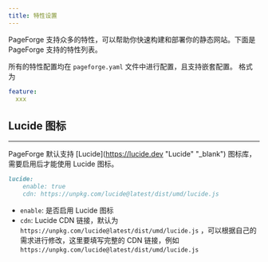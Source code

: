 ```yaml
---
title: 特性设置
---
```


PageForge 支持众多的特性，可以帮助你快速构建和部署你的静态网站。下面是 PageForge 支持的特性列表。

所有的特性配置均在 `pageforge.yaml` 文件中进行配置，且支持嵌套配置。 格式为

```yaml
feature:
  xxx
```

## Lucide 图标

---

PageForge 默认支持 [Lucide](https://lucide.dev "Lucide" "_blank") 图标库，需要启用后才能使用 Lucide 图标。

```markdown
lucide:
    enable: true
    cdn: https://unpkg.com/lucide@latest/dist/umd/lucide.js
```

- `enable`: 是否启用 Lucide 图标
- `cdn`: Lucide CDN 链接，默认为 `https://unpkg.com/lucide@latest/dist/umd/lucide.js` ，可以根据自己的需求进行修改，这里要填写完整的 CDN 链接，例如 `https://unpkg.com/lucide@latest/dist/umd/lucide.js`
